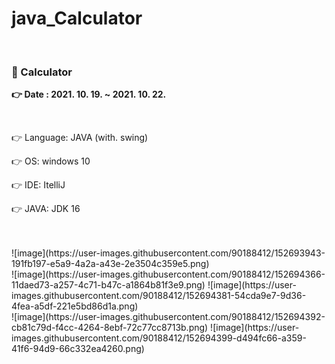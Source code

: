 # java_Calculator
<br>
<h3> 💜 Calculator</h3>
<p> <b> 👉 Date : 2021. 10. 19. ~ 2021. 10. 22. </b> </p>
<br>
<p> 👉 Language: JAVA (with. swing) </p>
<p> 👉 OS: windows 10 </p>
<p> 👉 IDE: ItelliJ </p>
<p> 👉 JAVA: JDK 16 </p>
<br>
<br>
![image](https://user-images.githubusercontent.com/90188412/152693943-191fb197-e5a9-4a2a-a43e-2e3504c359e5.png)
<br>
![image](https://user-images.githubusercontent.com/90188412/152694366-11daed73-a257-4c71-b47c-a1864b81f3e9.png)
![image](https://user-images.githubusercontent.com/90188412/152694381-54cda9e7-9d36-4fea-a5df-221e5bd86d1a.png)
<br>
![image](https://user-images.githubusercontent.com/90188412/152694392-cb81c79d-f4cc-4264-8ebf-72c77cc8713b.png)
![image](https://user-images.githubusercontent.com/90188412/152694399-d494fc66-a359-41f6-94d9-66c332ea4260.png)
